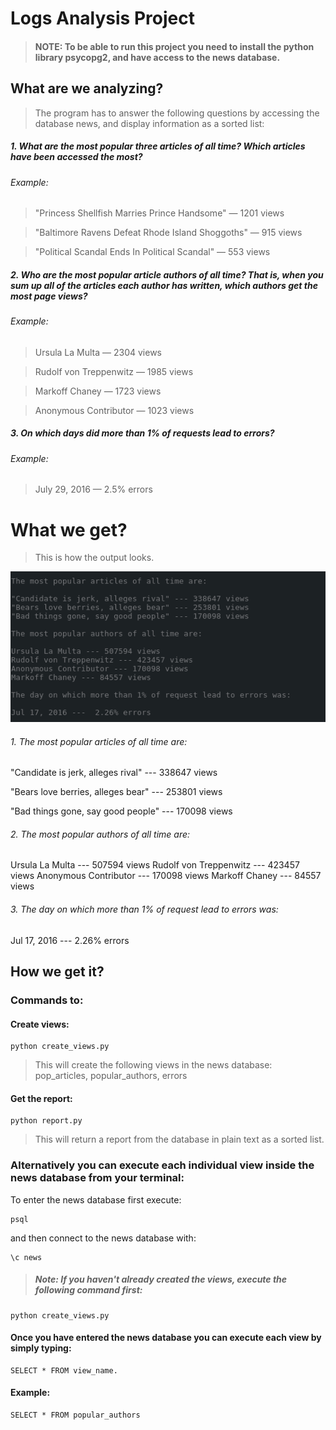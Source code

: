 
# Logs Analysis Project

> #### NOTE: To be able to run this project you need to install the python library psycopg2, and have access to the news database.

## What are we analyzing?
> The program has to answer the following questions by accessing the database news,
and display information as a sorted list:

##### 1. What are the most popular three articles of all time? Which articles have been accessed the most?
###### Example:

> "Princess Shellfish Marries Prince Handsome" — 1201 views

> "Baltimore Ravens Defeat Rhode Island Shoggoths" — 915 views

> "Political Scandal Ends In Political Scandal" — 553 views

##### 2\. Who are the most popular article authors of all time? That is, when you sum up all of the articles each author has written, which authors get the most page views? 
###### Example:

> Ursula La Multa — 2304 views

> Rudolf von Treppenwitz — 1985 views

> Markoff Chaney — 1723 views

> Anonymous Contributor — 1023 views

##### 3\. On which days did more than 1% of requests lead to errors? 

###### 	Example:

> July 29, 2016 — 2.5% errors

# What we get?
> This is how the output looks.

![](images/output.png)

###### 1\. The most popular articles of all time are:

"Candidate is jerk, alleges rival" --- 338647 views

"Bears love berries, alleges bear" --- 253801 views

"Bad things gone, say good people" --- 170098 views

###### 2\. The most popular authors of all time are:

Ursula La Multa --- 507594 views
Rudolf von Treppenwitz --- 423457 views
Anonymous Contributor --- 170098 views
Markoff Chaney --- 84557 views


###### 3\. The day on which more than 1% of request lead to errors was:

Jul 17, 2016 ---  2.26% errors



## How we get it?
### Commands to:

#### Create views:

    python create_views.py

> This will create the following views in the news database:
pop\_articles, popular\_authors, errors


#### Get the report:

    python report.py

> This will return a report from the database in plain text as a sorted list.

### Alternatively you can execute each individual view inside the news database from your terminal:

To enter the news database first execute:

    psql

and then connect to the news database with:

    \c news


> ##### Note: If you haven't already created the views, execute the following command first:
    python create_views.py 

#### Once you have entered the news database you can execute each view by simply typing:

    SELECT * FROM view_name. 
#### Example: 
    SELECT * FROM popular_authors

